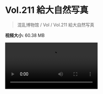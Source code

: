 # Vol.211 給大自然写真

> 混乱博物馆 / Vol / Vol.211 給大自然写真

**视频大小**: 60.38 MB

<div class="video"><video src="https://file.hsyhx.top/video/211.mp4" controls preload>🤔 您的浏览器不支持 video 标签</video></div>